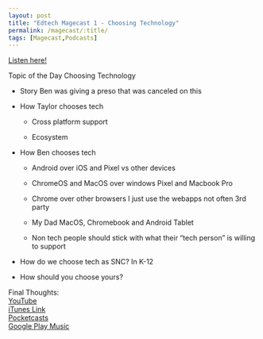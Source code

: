 ```yaml
---
layout: post
title: "Edtech Magecast 1 - Choosing Technology"
permalink: /magecast/:title/
tags: [Magecast,Podcasts]
---
```

[Listen here!](https://www.edtechmage.com/edtech-mages-podcast/2017/11/16/magecast-episode-1-choosing-technology)

<p>Topic of the Day Choosing Technology</p><ul><li><p>Story Ben was giving a preso that was canceled on this</p></li><li><p>How Taylor chooses tech</p><ul><li><p>Cross platform support</p></li><li><p>Ecosystem</p></li></ul></li><li><p>How Ben chooses tech</p><ul><li><p>Android over iOS and Pixel vs other devices</p></li><li><p>ChromeOS and MacOS over windows Pixel and Macbook Pro</p></li><li><p>Chrome over other browsers I just use the webapps not often 3rd party</p></li><li><p>My Dad MacOS, Chromebook and Android Tablet</p></li><li><p>Non tech people should stick with what their “tech person” is willing to support</p></li></ul></li><li><p>How do we choose tech as SNC? In K-12</p></li><li><p>How should you choose yours?</p></li></ul><p>Final Thoughts:<br /><a href="https://www.youtube.com/channel/UC4mwlLxWchbfIs2CZFbDo1w">YouTube</a><br /><a href="https://itunes.apple.com/us/podcast/edtech-mages-podcast/id1312995340">iTunes Link</a><br /><a href="http://pca.st/QKzL">Pocketcasts</a><br /><a href="https://play.google.com/music/listen?u=0#/ps/I4o3ou3on63yr3h7cky6mohpwq4">Google Play Music</a></p>
